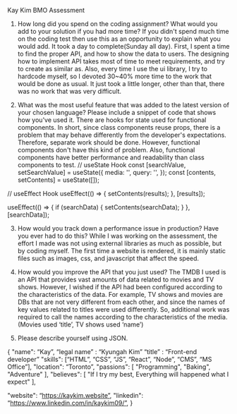 Kay Kim BMO Assessment

1.  How long did you spend on the coding assignment? What would you add to your solution if you had more time? If you didn't spend much time on the coding test then use this as an opportunity to explain what you would add.
    It took a day to complete(Sunday all day). First, I spent a time to find the proper API, and how to show the data to users. The designing how to implement API takes most of time to meet requirements, and try to create as similar as. Also, every time I use the ui library, I try to hardcode myself, so I devoted 30~40% more time to the work that would be done as usual. It just took a little longer, other than that, there was no work that was very difficult.

2.  What was the most useful feature that was added to the latest version of your chosen language? Please include a snippet of code that shows how you've used it.
    There are hooks for state used for functional components. In short, since class components reuse props, there is a problem that may behave differently from the developer's expectations. Therefore, separate work should be done. However, functional components don't have this kind of problem. Also, functional components have better performance and readability than class components to test.
    // useState Hook
    const [searchValue, setSearchValue] = useState({
    media: '',
    query: '',
    });
    const [contents, setContents] = useState([]);

// useEffect Hook
useEffect(() => {
setContents(results);
}, [results]);

useEffect(() => {
if (searchData) {
setContents(searchData);
}
}, [searchData]);

3.  How would you track down a performance issue in production? Have you ever had to do this?
    While I was working on the assessment, the effort I made was not using external libraries as much as possible, but by coding myself. The first time a website is rendered, it is mainly static files such as images, css, and javascript that affect the speed.

4.  How would you improve the API that you just used?
    The TMDB I used is an API that provides vast amounts of data related to movies and TV shows. However, I wished if the API had been configured according to the characteristics of the data. For example, TV shows and movies are DBs that are not very different from each other, and since the names of key values ​​related to titles were used differently. So, additional work was required to call the names according to the characteristics of the media. (Movies used ‘title’, TV shows used ‘name’)

5.  Please describe yourself using JSON.

{
"name": “Kay”,
“legal name” : “Kyungah Kim”
“title” : “Front-end developer”
"skills": [“HTML”, “CSS”, “JS”, “React”, “Node”, “CMS”, “MS Office”],
"location": “Toronto”,
"passions": [
"Programming",
"Baking",
"Adventure"
],
"believes": [
"If I try my best, Everything will happened what I expect"
],

"website": “https://kaykim.website”,
"linkedin": “https://www.linkedin.com/in/kaykim09/”,
}
